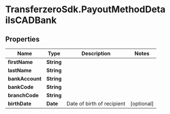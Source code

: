 # TransferzeroSdk.PayoutMethodDetailsCADBank

## Properties

Name | Type | Description | Notes
------------ | ------------- | ------------- | -------------
**firstName** | **String** |  | 
**lastName** | **String** |  | 
**bankAccount** | **String** |  | 
**bankCode** | **String** |  | 
**branchCode** | **String** |  | 
**birthDate** | **Date** | Date of birth of recipient | [optional] 


